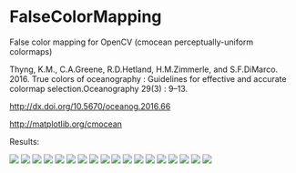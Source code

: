 # FalseColorMapping
False color mapping for OpenCV (cmocean perceptually-uniform colormaps)

Thyng, K.M., C.A.Greene, R.D.Hetland, H.M.Zimmerle, and S.F.DiMarco. 2016. True colors of oceanography : Guidelines for effective and accurate colormap selection.Oceanography 29(3) : 9–13.

http://dx.doi.org/10.5670/oceanog.2016.66

http://matplotlib.org/cmocean

Results:

![](Result/ColorMapThermal.jpg)
![](Result/ColorMapHaline.jpg)
![](Result/ColorMapSolar.jpg)
![](Result/ColorMapIce.jpg)
![](Result/ColorMapGray.jpg)
![](Result/ColorMapOxy=.jpg)
![](Result/ColorMapDeep.jpg)
![](Result/ColorMapDense.jpg)
![](Result/ColorMapAlgae.jpg)
![](Result/ColorMapMatter.jpg)
![](Result/ColorMapTurbid.jpg)
![](Result/ColorMapSpeed.jpg)
![](Result/ColorMapAmp.jpg)
![](Result/ColorMapTempo.jpg)
![](Result/ColorMapBalance.jpg)
![](Result/ColorMapDelta.jpg)
![](Result/ColorMapCurl.jpg)
![](Result/ColorMapPhase.jpg)

